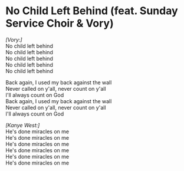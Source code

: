 # No Child Left Behind (feat. Sunday Service Choir & Vory)

_[Vory:]_  
No child left behind  
No child left behind  
No child left behind  
No child left behind  
No child left behind  

Back again, I used my back against the wall  
Never called on y'all, never count on y'all  
I'll always count on God  
Back again, I used my back against the wall  
Never called on y'all, never count on y'all  
I'll always count on God  

_[Kanye West:]_  
He's done miracles on me  
He's done miracles on me  
He's done miracles on me  
He's done miracles on me  
He's done miracles on me  
He's done miracles on me
